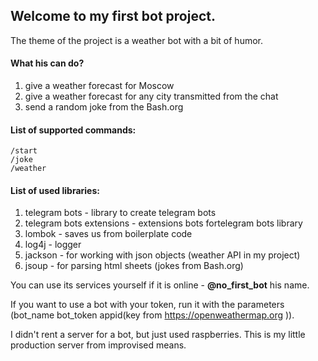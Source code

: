## Welcome to my first bot project. 

The theme of the project is a weather bot with a bit of humor.
#### What his can do?
1. give a weather forecast for Moscow
2. give a weather forecast for any city transmitted from the chat
3. send a random joke from the Bash.org

#### List of supported commands:
    /start
    /joke
    /weather

#### List of used libraries:
1. telegram bots - library to create telegram bots
2. telegram bots extensions - extensions bots fortelegram bots library
3. lombok - saves us from boilerplate code
4. log4j - logger
5. jackson - for working with json objects (weather API in my project)
6. jsoup - for parsing html sheets (jokes from Bash.org)

You can use its services yourself if it is online - **@no_first_bot** his name.

If you want to use a bot with your token, run it with the parameters (bot_name bot_token appid(key from https://openweathermap.org )).

I didn't rent a server for a bot, but just used raspberries. This is my little production server from improvised means.